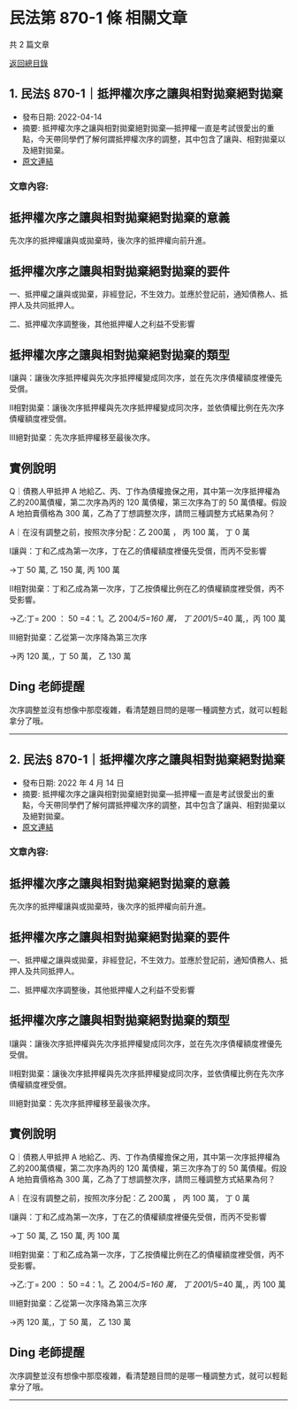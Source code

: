 # 民法第 870-1 條 相關文章

共 2 篇文章

[返回總目錄](00_總目錄.md)

## 1. 民法§ 870-1｜抵押權次序之讓與相對拋棄絕對拋棄

- 發布日期: 2022-04-14
- 摘要: 抵押權次序之讓與相對拋棄絕對拋棄—抵押權一直是考試很愛出的重點，今天帶同學們了解何謂抵押權次序的調整，其中包含了讓與、相對拋棄以及絕對拋棄。
- [原文連結](https://www.jasper-realestate.com/%e6%8a%b5%e6%8a%bc%e6%ac%8a%e6%ac%a1%e5%ba%8f%e4%b9%8b%e8%ae%93%e8%88%87%e7%9b%b8%e5%b0%8d%e6%8b%8b%e6%a3%84%e7%b5%95%e5%b0%8d%e6%8b%8b%e6%a3%84/)

### 文章內容:

## 抵押權次序之讓與相對拋棄絕對拋棄的意義

先次序的抵押權讓與或拋棄時，後次序的抵押權向前升進。

## 抵押權次序之讓與相對拋棄絕對拋棄的要件

一、抵押權之讓與或拋棄，非經登記，不生效力。並應於登記前，通知債務人、抵押人及共同抵押人。

二、抵押權次序調整後，其他抵押權人之利益不受影響

## 抵押權次序之讓與相對拋棄絕對拋棄的類型

Ⅰ讓與：讓後次序抵押權與先次序抵押權變成同次序，並在先次序債權額度裡優先受償。

Ⅱ相對拋棄：讓後次序抵押權與先次序抵押權變成同次序，並依債權比例在先次序債權額度裡受償。

Ⅲ絕對拋棄：先次序抵押權移至最後次序。

## 實例說明

Q｜債務人甲抵押 A 地給乙、丙、丁作為債權擔保之用，其中第一次序抵押權為乙的200萬債權，第二次序為丙的 120 萬債權，第三次序為丁的 50 萬債權。假設 A 地拍賣價格為 300 萬，乙為了丁想調整次序，請問三種調整方式結果為何？

A｜在沒有調整之前，按照次序分配：乙 200萬 ， 丙 100 萬， 丁 0 萬

Ⅰ讓與：丁和乙成為第一次序，丁在乙的債權額度裡優先受償，而丙不受影響

→丁 50 萬, 乙 150 萬, 丙 100 萬

Ⅱ相對拋棄：丁和乙成為第一次序，丁乙按債權比例在乙的債權額度裡受償，丙不受影響。

→乙:丁= 200 ： 50 =4：1。乙 200*4/5=160 萬， 丁 200*1/5=40 萬,，丙 100 萬

Ⅲ絕對拋棄：乙從第一次序降為第三次序

→丙 120 萬,，丁 50 萬， 乙 130 萬

## Ding 老師提醒

次序調整並沒有想像中那麼複雜，看清楚題目問的是哪一種調整方式，就可以輕鬆拿分了哦。

---

## 2. 民法§ 870-1｜抵押權次序之讓與相對拋棄絕對拋棄

- 發布日期: 2022 年 4 月 14 日
- 摘要: 抵押權次序之讓與相對拋棄絕對拋棄—抵押權一直是考試很愛出的重點，今天帶同學們了解何謂抵押權次序的調整，其中包含了讓與、相對拋棄以及絕對拋棄。
- [原文連結](https://www.jasper-realestate.com/%e6%8a%b5%e6%8a%bc%e6%ac%8a%e6%ac%a1%e5%ba%8f%e4%b9%8b%e8%ae%93%e8%88%87%e7%9b%b8%e5%b0%8d%e6%8b%8b%e6%a3%84%e7%b5%95%e5%b0%8d%e6%8b%8b%e6%a3%84/)

### 文章內容:

## 抵押權次序之讓與相對拋棄絕對拋棄的意義

先次序的抵押權讓與或拋棄時，後次序的抵押權向前升進。

## 抵押權次序之讓與相對拋棄絕對拋棄的要件

一、抵押權之讓與或拋棄，非經登記，不生效力。並應於登記前，通知債務人、抵押人及共同抵押人。

二、抵押權次序調整後，其他抵押權人之利益不受影響

## 抵押權次序之讓與相對拋棄絕對拋棄的類型

Ⅰ讓與：讓後次序抵押權與先次序抵押權變成同次序，並在先次序債權額度裡優先受償。

Ⅱ相對拋棄：讓後次序抵押權與先次序抵押權變成同次序，並依債權比例在先次序債權額度裡受償。

Ⅲ絕對拋棄：先次序抵押權移至最後次序。

## 實例說明

Q｜債務人甲抵押 A 地給乙、丙、丁作為債權擔保之用，其中第一次序抵押權為乙的200萬債權，第二次序為丙的 120 萬債權，第三次序為丁的 50 萬債權。假設 A 地拍賣價格為 300 萬，乙為了丁想調整次序，請問三種調整方式結果為何？

A｜在沒有調整之前，按照次序分配：乙 200萬 ， 丙 100 萬， 丁 0 萬

Ⅰ讓與：丁和乙成為第一次序，丁在乙的債權額度裡優先受償，而丙不受影響

→丁 50 萬, 乙 150 萬, 丙 100 萬

Ⅱ相對拋棄：丁和乙成為第一次序，丁乙按債權比例在乙的債權額度裡受償，丙不受影響。

→乙:丁= 200 ： 50 =4：1。乙 200*4/5=160 萬， 丁 200*1/5=40 萬,，丙 100 萬

Ⅲ絕對拋棄：乙從第一次序降為第三次序

→丙 120 萬,，丁 50 萬， 乙 130 萬

## Ding 老師提醒

次序調整並沒有想像中那麼複雜，看清楚題目問的是哪一種調整方式，就可以輕鬆拿分了哦。

---

